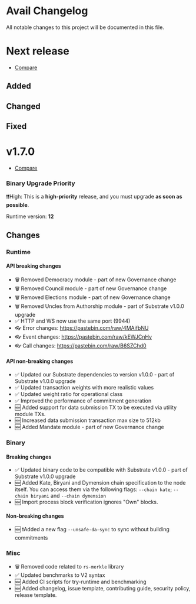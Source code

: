 # Avail Changelog

All notable changes to this project will be documented in this file.

# Next release
- [Compare](https://github.com/availproject/avail/compare/v1.7.0...HEAD)

## Added
## Changed
## Fixed

# v1.7.0
- [Compare](https://github.com/availproject/avail/compare/v1.7.0...v1.6.3)
### Binary Upgrade Priority 
❗️❗️High: This is a **high-priority** release, and you must upgrade **as soon as possible**.

Runtime version: **12**

## Changes
### Runtime
#### API breaking changes
- 🗑️ Removed Democracy module - part of new Governance change
- 🗑️ Removed Council module - part of new Governance change
- 🗑️ Removed Elections module - part of new Governance change
- 🗑️ Removed Uncles from Authorship module - part of Substrate v1.0.0 upgrade
- ✅ HTTP and WS now use the same port (9944)
- 👓 Error changes: https://pastebin.com/raw/4MAifbNU
- 👓 Event changes: https://pastebin.com/raw/kEWJCnHv
- 👓 Call changes: https://pastebin.com/raw/B6SZChd0

#### API non-breaking changes
- ✅ Updated our Substrate dependencies to version v1.0.0 - part of Substrate v1.0.0 upgrade
- ✅ Updated transaction weights with more realistic values
- ✅ Updated weight ratio for operational class
- ✅ Improved the performance of commitment generation
- 🆕 Added support for data submission TX to be executed via utility module TXs.
- 🆕 Increased data submission transaction max size to 512kb
- 🆕 Added Mandate module - part of new Governance change

### Binary
#### Breaking changes
- ✅ Updated binary code to be compatible with Substrate v1.0.0 - part of Substrate v1.0.0 upgrade  
- 🆕 Added Kate, Biryani and Dymension  chain specification to the node itself. You can access them via the following flags: `--chain kate`; `--chain biryani` and `--chain dymension`
- 🆕 Import process block verification ignores "Own" blocks.

#### Non-breaking changes
- 🆕 ❗️Added a new flag `--unsafe-da-sync` to sync without building commitments

### Misc
- 🗑️ Removed code related to `rs-merkle` library
- ✅ Updated benchmarks to V2 syntax
- 🆕 Added CI scripts for try-runtime and benchmarking 
- 🆕 Added changelog, issue template, contributing guide, security policy, release template.